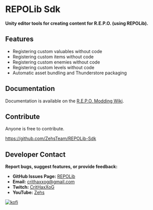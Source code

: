 # REPOLib Sdk

**Unity editor tools for creating content for R.E.P.O. (using REPOLib).**

## Features

- Registering custom valuables without code
- Registering custom items without code
- Registering custom enemies without code
- Registering custom levels without code
- Automatic asset bundling and Thunderstore packaging

## Documentation

Documentation is available on the [R.E.P.O. Modding Wiki](https://repomods.com/repolib/sdk/start.html).

## Contribute

Anyone is free to contribute.

https://github.com/ZehsTeam/REPOLib-Sdk

## Developer Contact
**Report bugs, suggest features, or provide feedback:**
- **GitHub Issues Page:** [REPOLib](https://github.com/ZehsTeam/REPOLib/issues)
- **Email:** crithaxxog@gmail.com
- **Twitch:** [CritHaxXoG](https://www.twitch.tv/crithaxxog)
- **YouTube:** [Zehs](https://www.youtube.com/channel/UCb4VEkc-_im0h8DKXlwmIAA)

[![kofi](https://i.imgur.com/jzwECeF.png)](https://ko-fi.com/zehsteam)
